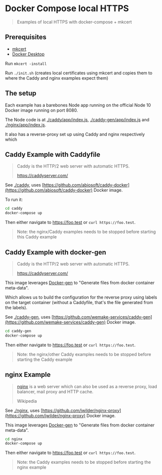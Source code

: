 # Docker Compose local HTTPS

> Examples of local HTTPS with docker-compose + mkcert

## Prerequisites

- [mkcert](https://github.com/FiloSottile/mkcert)
- [Docker Desktop](https://www.docker.com/products/docker-desktop)

Run `mkcert -install`

Run `./init.sh` (creates local certificates using mkcert and copies them to where the Caddy and nginx examples expect them)

## The setup

Each example has a barebones Node app running on the official Node 10 Docker image running on port 8080.

The Node code is at [./caddy/app/index.js](./caddy/app/index.js), [./caddy-gen/app/index.js](./caddy-gen/app/index.js) and [./nginx/app/index.js](./caddy/app/index.js).

It also has a reverse-proxy set up using Caddy and nginx respectively which

## Caddy Example with Caddyfile

> Caddy is the HTTP/2 web server with automatic HTTPS.
> 
> https://caddyserver.com/

See [./caddy](./caddy), uses [https://github.com/abiosoft/caddy-docker](https://github.com/abiosoft/caddy-docker) Docker image.

To run it:

```sh
cd caddy
docker-compose up
```

Then either navigate to https://foo.test or `curl https://foo.test`.

> Note: the nginx/Caddy examples needs to be stopped before starting this Caddy example

## Caddy Example with docker-gen

> Caddy is the HTTP/2 web server with automatic HTTPS.
> 
> https://caddyserver.com/

This image leverages [Docker-gen](https://github.com/jwilder/docker-gen) to "Generate files from docker container meta-data".

Which allows us to build the configuration for the reverse proxy using labels on the target container (without a Caddyfile, that's the file generated from the labels).

See [./caddy-gen](./caddy-gen), uses [https://github.com/wemake-services/caddy-gen](https://github.com/wemake-services/caddy-gen) Docker image.

```sh
cd caddy-gen
docker-compose up
```

Then either navigate to https://foo.test or `curl https://foo.test`.

> Note: the nginx/other Caddy examples needs to be stopped before starting the Caddy example


## nginx Example

> [nginx](https://www.nginx.com/) is a web server which can also be used as a reverse proxy, load balancer, mail proxy and HTTP cache.
> 
> Wikipedia

See [./nginx](./nginx), uses [https://github.com/jwilder/nginx-proxy](https://github.com/jwilder/nginx-proxy) Docker image.

This image leverages [Docker-gen](https://github.com/jwilder/docker-gen) to "Generate files from docker container meta-data".

```sh
cd nginx
docker-compose up
```

Then either navigate to https://foo.test or `curl https://foo.test`.

> Note: the Caddy examples needs to be stopped before starting the nginx example
